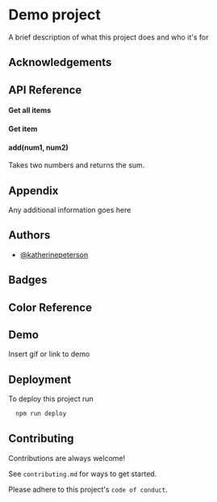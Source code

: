 
# Demo project

A brief description of what this project does and who it's for


## Acknowledgements



## API Reference

#### Get all items


#### Get item


#### add(num1, num2)

Takes two numbers and returns the sum.


## Appendix

Any additional information goes here


## Authors

- [@katherinepeterson](https://www.github.com/octokatherine)


## Badges


## Color Reference


## Demo

Insert gif or link to demo


## Deployment

To deploy this project run

```bash
  npm run deploy
```


## Contributing

Contributions are always welcome!

See `contributing.md` for ways to get started.

Please adhere to this project's `code of conduct`.

